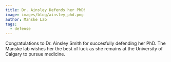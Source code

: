 ```yaml
---
title: Dr. Ainsley Defends her PhD!
image: images/blog/ainsley_phd.png
author: Manske Lab
tags:
  - defense
---
```


Congratulations to Dr. Ainsley Smith for succesfully defending her PhD. The Manske lab wishes her the best of luck as she remains at the University of Calgary to pursue medicine.